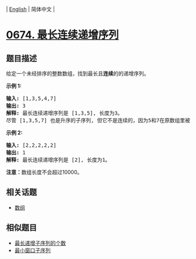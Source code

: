 
| [English](README_EN.md) | 简体中文 |
# [0674. 最长连续递增序列](https://leetcode-cn.com/problems/longest-continuous-increasing-subsequence/)
## 题目描述
<p>给定一个未经排序的整数数组，找到最长且<strong>连续</strong>的的递增序列。</p>

<p><strong>示例 1:</strong></p>

<pre>
<strong>输入:</strong> [1,3,5,4,7]
<strong>输出:</strong> 3
<strong>解释:</strong> 最长连续递增序列是 [1,3,5], 长度为3。
尽管 [1,3,5,7] 也是升序的子序列, 但它不是连续的，因为5和7在原数组里被4隔开。 
</pre>

<p><strong>示例 2:</strong></p>

<pre>
<strong>输入:</strong> [2,2,2,2,2]
<strong>输出:</strong> 1
<strong>解释:</strong> 最长连续递增序列是 [2], 长度为1。
</pre>

<p><strong>注意：</strong>数组长度不会超过10000。</p>

## 相关话题
- [数组](https://leetcode-cn.com/tag/array)
## 相似题目
- [最长递增子序列的个数](../number-of-longest-increasing-subsequence/README.md)
- [最小窗口子序列](../minimum-window-subsequence/README.md)

